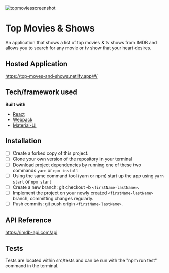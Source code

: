 
![topmoviesscreenshot](https://lh3.googleusercontent.com/-KvMwFYTLjingVje1_V74rsFN4GB-w0uk_LIJYVKCqjg8eCY7lRBIxwwxNcp2UnBpoEQp0iz0dVAwpz9Y6CU550dLtTh8QwRPcWHQhFFGsYIsPvdrpImw0iHYmrZs0JC4eQhxvmgOY3hg_lLRfXvrY1KSjf82uxnV95GKfPO8duFEO6mkjUPudxWTTBgYaQTHYTn2oRkbfEq8dXDB7Ulcn-dx6G-yBTa3b0z1-rq404X2Xx2Z3mdqO1_Aa59GceWdUUymKQ21UvrXEYVJ5MDZI09CqAbGXa-zptVh5QkCIRLARaN3_n8wfi7Oy4DUr1Yahg73xTvAJm6zCwkCKLwVL5rg5iQ1bZ_OARrl_JPKTN_UrVkhBq2-wcSMbO8yrmc8_pfZiqkMU37xjsegrfaaSRSs7PkAdKf43ukwZMm3Yy-EOd0dNqJEnFYVQ8_vs1zJG5Rtia_SpCXTByc7ivta6vImwqTgugW1oNYxaQmLCRDqGaJr2NOo7fLBv0d4bM14kaWpg0VcRG06tUzLpE49MOIjstuRw3RhWFRH6fw9M28f3Fj23-HSBzVt8fyAuHCotaHnR3rfXgHc6_NUx1u2bQ9RwhGkDo2DWbF-6-05jeO1NJE3yYPx2Jfz-6KSHCLpZgHtTh5WQ_bg3yoyegTlIySNKcq3s9KFd4ldlRC32bSz5vcMCh9GJ6e3N0k=w1909-h1080-no?authuser=0)
# Top Movies & Shows
An application that shows a list of top movies & tv shows from IMDB and allows you to search for any movie or tv show that your heart desires. 

## Hosted Application
https://top-moves-and-shows.netlify.app/#/

## Tech/framework used
<b>Built with</b>
- [React](https://reactjs.org/)
- [Webpack](https://webpack.js.org/)
- [Material-UI](https://material-ui.com/)

## Installation
- [ ] Create a forked copy of this project.
- [ ] Clone your own version of the repository in your terminal
- [ ] Download project dependencies by running one of these two commands `yarn` or `npm install`
- [ ] Using the same command tool (yarn or npm) start up the app using `yarn start` or `npm start`
- [ ] Create a new branch: git checkout -b `<firstName-lastName>`.
- [ ] Implement the project on your newly created `<firstName-lastName>` branch, committing changes regularly.
- [ ] Push commits: git push origin `<firstName-lastName>`.

## API Reference
https://imdb-api.com/api

## Tests
Tests are located within src/tests and can be run with the "npm run test" command in the terminal. 



 


